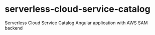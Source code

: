 # serverless-cloud-service-catalog
Serverless Cloud Service Catalog Angular application with AWS SAM backend
